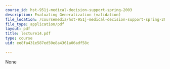 ```yaml
---
course_id: hst-951j-medical-decision-support-spring-2003
description: Evaluating Generalization (validation)
file_location: /coursemedia/hst-951j-medical-decision-support-spring-2003/ee8fa431e587ed50e8a4361a06adf58c_lecture14.pdf
file_type: application/pdf
layout: pdf
title: lecture14.pdf
type: course
uid: ee8fa431e587ed50e8a4361a06adf58c

---
```

None